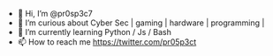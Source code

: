 - 👋 Hi, I’m @pr0sp3c7
- 👀 I’m curious about Cyber Sec | gaming | hardware | programming |
- 🌱 I’m currently learning Python / Js / Bash
- 📫 How to reach me https://twitter.com/pr05p3ct
<!---
pr0sp3c7/pr0sp3c7 is a ✨ special ✨ repository because its `README.md` (this file) appears on your GitHub profile.
You can click the Preview link to take a look at your changes.
--->
